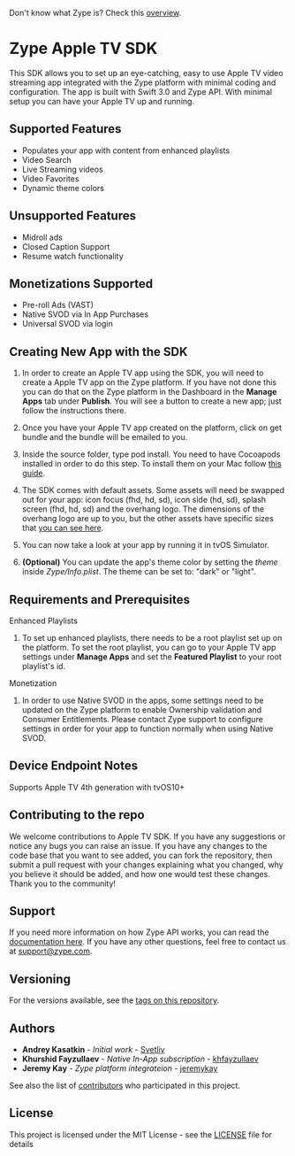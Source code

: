 Don't know what Zype is? Check this [overview](http://www.zype.com/).

# Zype Apple TV SDK

This SDK allows you to set up an eye-catching, easy to use Apple TV video streaming app integrated with the Zype platform with minimal coding and configuration. The app is built with Swift 3.0 and Zype API. With minimal setup you can have your Apple TV up and running.

## Supported Features

- Populates your app with content from enhanced playlists
- Video Search
- Live Streaming videos
- Video Favorites 
- Dynamic theme colors

## Unsupported Features

- Midroll ads
- Closed Caption Support
- Resume watch functionality

## Monetizations Supported

- Pre-roll Ads (VAST)
- Native SVOD via In App Purchases
- Universal SVOD via login

## Creating New App with the SDK

1. In order to create an Apple TV app using the SDK, you will need to create a Apple TV app on the Zype platform. If you have not done this you can do that on the Zype platform in the Dashboard in the __Manage Apps__ tab under __Publish__. You will see a button to create a new app; just follow the instructions there.

2. Once you have your Apple TV app created on the platform, click on get bundle and the bundle will be emailed to you.

3. Inside the source folder, type pod install. You need to have Cocoapods installed in order to do this step. To install them on your Mac follow [this guide](https://guides.cocoapods.org/using/getting-started.html). 

4. The SDK comes with default assets. Some assets will need be swapped out for your app: icon focus (fhd, hd, sd), icon side (hd, sd), splash screen (fhd, hd, sd) and the overhang logo. The dimensions of the overhang logo are up to you, but the other assets have specific sizes that [you can see here](https://sdkdocs.roku.com/display/sdkdoc/Manifest+File).

5. You can now take a look at your app by running it in tvOS Simulator.

6. __(Optional)__ You can update the app's theme color by setting the _theme_ inside _Zype/Info.plist_. The theme can be set to: "dark" or "light". 

## Requirements and Prerequisites

Enhanced Playlists
1. To set up enhanced playlists, there needs to be a root playlist set up on the platform. To set the root playlist, you can go to your Apple TV app settings under __Manage Apps__ and set the __Featured Playlist__ to your root playlist's id.

Monetization
1. In order to use Native SVOD in the apps, some settings need to be updated on the Zype platform to enable Ownership validation and Consumer Entitlements. Please contact Zype support to configure settings in order for your app to function normally when using Native SVOD.

## Device Endpoint Notes

Supports Apple TV 4th generation with tvOS10+

## Contributing to the repo

We welcome contributions to Apple TV SDK. If you have any suggestions or notice any bugs you can raise an issue. If you have any changes to the code base that you want to see added, you can fork the repository, then submit a pull request with your changes explaining what you changed, why you believe it should be added, and how one would test these changes. Thank you to the community!

## Support

If you need more information on how Zype API works, you can read the [documentation here](http://dev.zype.com/api_docs/intro/). If you have any other questions, feel free to contact us at [support@zype.com](mailto:support@zype.com).

## Versioning

For the versions available, see the [tags on this repository](https://github.com/zype/zype-ios/tags). 

## Authors

* **Andrey Kasatkin** - *Initial work* - [Svetliy](https://github.com/svetdev)
* **Khurshid Fayzullaev** - *Native In-App subscription* - [khfayzullaev](https://github.com/khfayzullaev)
* **Jeremy Kay** - *Zype platform integrateion* - [jeremykay](https://github.com/jeremykay)

See also the list of [contributors](https://github.com/zype/zype-ios/graphs/contributors) who participated in this project.

## License

This project is licensed under the MIT License - see the [LICENSE](LICENSE) file for details
